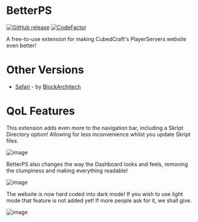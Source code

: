 # BetterPS

[![GitHub release](https://img.shields.io/github/release/znotchill/betterps.svg)](https://github.com/znotchill/betterps/releases/latest)
[![CodeFactor](https://www.codefactor.io/repository/github/znotchill/betterps/badge/main)](https://www.codefactor.io/repository/github/znotchill/betterps/overview/main)

A free-to-use extension for making CubedCraft's PlayerServers website even better!

# Other Versions
 * [Safari](https://github.com/BlockArchitech/BetterPS-Safari) - by [BlockArchitech](https://github.com/BlockArchitech)

# QoL Features
This extension adds even more to the navigation bar, including a Skript Directory option! Allowing for less inconvenience whilst you update Skript files.

![image](https://user-images.githubusercontent.com/59340653/167276862-b99bdfe2-4439-48f3-aa32-89807d258cb4.png)

BetterPS also changes the way the Dashboard looks and feels, removing the clumpiness and making everything readable!

![image](https://user-images.githubusercontent.com/59340653/167276896-d7b7a1f3-4d4b-4706-985b-b8e6515ba467.png)

The website is now hard coded into dark mode! If you wish to use light mode that feature is not added yet! If more people ask for it, we shall give.

![image](https://user-images.githubusercontent.com/59340653/167276942-aa74ec6e-16e1-4dad-8a70-06a0fef676ba.png)
